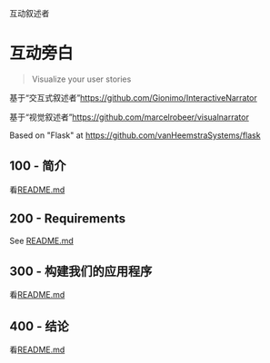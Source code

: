 互动叙述者

# 互动旁白

> Visualize your user stories

基于“交互式叙述者”<https://github.com/Gionimo/InteractiveNarrator>

基于“视觉叙述者”<https://github.com/marcelrobeer/visualnarrator>

Based on "Flask" at <https://github.com/vanHeemstraSystems/flask>

## 100 - 简介

看[README.md](./100/README.md)

## 200 - Requirements

See [README.md](./200/README.md)

## 300 - 构建我们的应用程序

看[README.md](./300/README.md)

## 400 - 结论

看[README.md](./400/README.md)
